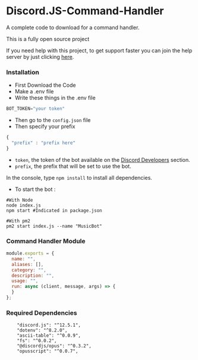# Discord.JS-Command-Handler
A complete code to download for a command handler.

This is a fully open source project

If you need help with this project, to get support faster you can join the help server by just clicking [here](https://saberofficial.ml/support.html).

### Installation

- First Download the Code
- Make a .env file
- Write these things in the .env file

```js
BOT_TOKEN="your token"
```
- Then go to the `config.json` file
- Then specify your prefix

```js
{
  "prefix" : "prefix here"
}
```
- `token`, the token of the bot available on the [Discord Developers](https://discordapp.com/developers/applications) section.
- `prefix`, the prefix that will be set to use the bot.

In the console, type `npm install` to install all dependencies.

- To start the bot :

```
#With Node
node index.js
npm start #Indicated in package.json

#With pm2
pm2 start index.js --name "MusicBot"
```

### Command Handler Module
```js
module.exports = {
  name: "",
  aliases: [],
  category: "",
  description: "",
  usage: "",
  run: async (client, message, args) => {
  }
};
```

### Required Dependencies
```
    "discord.js": "^12.5.1",
    "dotenv": "^8.2.0",
    "ascii-table": "^0.0.9",
    "fs": "^0.0.2",
    "@discordjs/opus": "^0.3.2",
    "opusscript": "^0.0.7",
```
